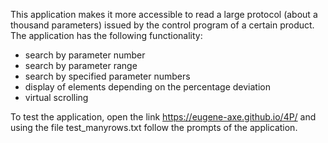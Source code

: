 This application makes it more accessible to read a large protocol (about a thousand parameters) issued by the control program of a certain product.
The application has the following functionality:
- search by parameter number
- search by parameter range
- search by specified parameter numbers
- display of elements depending on the percentage deviation
- virtual scrolling

To test the application, open the link https://eugene-axe.github.io/4P/ and using the file test_manyrows.txt follow the prompts of the application.
